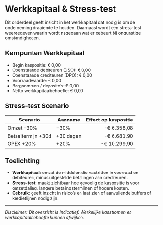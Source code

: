 # Werkkapitaal & Stress-test

Dit onderdeel geeft inzicht in het werkkapitaal dat nodig is om de onderneming draaiende te houden. Daarnaast wordt een stress-test weergegeven waarin wordt nagegaan wat er gebeurt bij ongunstige omstandigheden.

## Kernpunten Werkkapitaal

- Begin kaspositie: € 0,00
- Openstaande debiteuren (DSO): € 0,00
- Openstaande crediteuren (DPO): € 0,00
- Voorraadwaarde: € 0,00
- Borgsommen / deposito’s: € 0,00
- Netto werkkapitaalbehoefte: € 0,00

## Stress-test Scenario

| Scenario              | Aanname                           | Effect op kaspositie |
|-----------------------|-----------------------------------|---------------------:|
| Omzet –30%            | −30%            | -€ 6.358,08 |
| Betaaltermijn +30d    | +30 dagen             | -€ 6.681,90 |
| OPEX +20%             | +20%            | -€ 10.299,90 |

## Toelichting

- **Werkkapitaal**: omvat de middelen die vastzitten in voorraad en debiteuren, minus uitgestelde betalingen aan crediteuren.  
- **Stress-test**: maakt zichtbaar hoe gevoelig de kaspositie is voor omzetdaling, langere betalingstermijnen of hogere kosten.  
- **Gebruik**: geeft inzicht in risico’s en laat zien of aanvullende buffers of kredietlijnen nodig zijn.

---

_Disclaimer: Dit overzicht is indicatief. Werkelijke kasstromen en werkkapitaalbehoefte kunnen afwijken._
